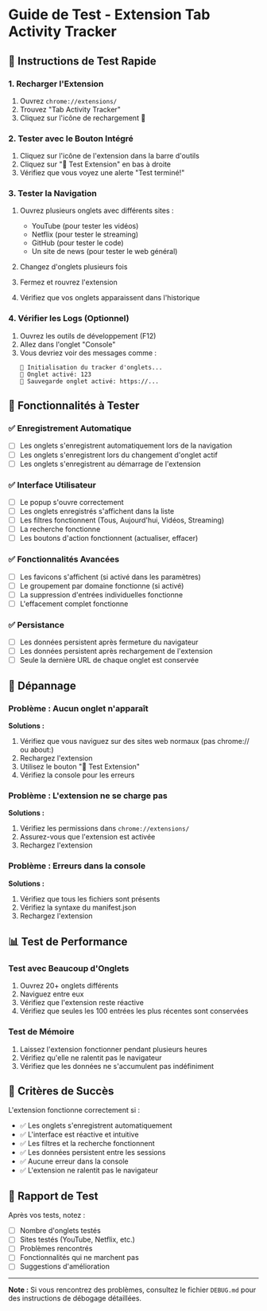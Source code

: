 # Guide de Test - Extension Tab Activity Tracker

## 🚀 Instructions de Test Rapide

### 1. Recharger l'Extension

1. Ouvrez `chrome://extensions/`
2. Trouvez "Tab Activity Tracker"
3. Cliquez sur l'icône de rechargement 🔄

### 2. Tester avec le Bouton Intégré

1. Cliquez sur l'icône de l'extension dans la barre d'outils
2. Cliquez sur "🧪 Test Extension" en bas à droite
3. Vérifiez que vous voyez une alerte "Test terminé!"

### 3. Tester la Navigation

1. Ouvrez plusieurs onglets avec différents sites :

   - YouTube (pour tester les vidéos)
   - Netflix (pour tester le streaming)
   - GitHub (pour tester le code)
   - Un site de news (pour tester le web général)

2. Changez d'onglets plusieurs fois
3. Fermez et rouvrez l'extension
4. Vérifiez que vos onglets apparaissent dans l'historique

### 4. Vérifier les Logs (Optionnel)

1. Ouvrez les outils de développement (F12)
2. Allez dans l'onglet "Console"
3. Vous devriez voir des messages comme :
   ```
   🚀 Initialisation du tracker d'onglets...
   🔄 Onglet activé: 123
   💾 Sauvegarde onglet activé: https://...
   ```

## 🎯 Fonctionnalités à Tester

### ✅ Enregistrement Automatique

- [ ] Les onglets s'enregistrent automatiquement lors de la navigation
- [ ] Les onglets s'enregistrent lors du changement d'onglet actif
- [ ] Les onglets s'enregistrent au démarrage de l'extension

### ✅ Interface Utilisateur

- [ ] Le popup s'ouvre correctement
- [ ] Les onglets enregistrés s'affichent dans la liste
- [ ] Les filtres fonctionnent (Tous, Aujourd'hui, Vidéos, Streaming)
- [ ] La recherche fonctionne
- [ ] Les boutons d'action fonctionnent (actualiser, effacer)

### ✅ Fonctionnalités Avancées

- [ ] Les favicons s'affichent (si activé dans les paramètres)
- [ ] Le groupement par domaine fonctionne (si activé)
- [ ] La suppression d'entrées individuelles fonctionne
- [ ] L'effacement complet fonctionne

### ✅ Persistance

- [ ] Les données persistent après fermeture du navigateur
- [ ] Les données persistent après rechargement de l'extension
- [ ] Seule la dernière URL de chaque onglet est conservée

## 🐛 Dépannage

### Problème : Aucun onglet n'apparaît

**Solutions :**

1. Vérifiez que vous naviguez sur des sites web normaux (pas chrome:// ou about:)
2. Rechargez l'extension
3. Utilisez le bouton "🧪 Test Extension"
4. Vérifiez la console pour les erreurs

### Problème : L'extension ne se charge pas

**Solutions :**

1. Vérifiez les permissions dans `chrome://extensions/`
2. Assurez-vous que l'extension est activée
3. Rechargez l'extension

### Problème : Erreurs dans la console

**Solutions :**

1. Vérifiez que tous les fichiers sont présents
2. Vérifiez la syntaxe du manifest.json
3. Rechargez l'extension

## 📊 Test de Performance

### Test avec Beaucoup d'Onglets

1. Ouvrez 20+ onglets différents
2. Naviguez entre eux
3. Vérifiez que l'extension reste réactive
4. Vérifiez que seules les 100 entrées les plus récentes sont conservées

### Test de Mémoire

1. Laissez l'extension fonctionner pendant plusieurs heures
2. Vérifiez qu'elle ne ralentit pas le navigateur
3. Vérifiez que les données ne s'accumulent pas indéfiniment

## 🎉 Critères de Succès

L'extension fonctionne correctement si :

- ✅ Les onglets s'enregistrent automatiquement
- ✅ L'interface est réactive et intuitive
- ✅ Les filtres et la recherche fonctionnent
- ✅ Les données persistent entre les sessions
- ✅ Aucune erreur dans la console
- ✅ L'extension ne ralentit pas le navigateur

## 📝 Rapport de Test

Après vos tests, notez :

- [ ] Nombre d'onglets testés
- [ ] Sites testés (YouTube, Netflix, etc.)
- [ ] Problèmes rencontrés
- [ ] Fonctionnalités qui ne marchent pas
- [ ] Suggestions d'amélioration

---

**Note :** Si vous rencontrez des problèmes, consultez le fichier `DEBUG.md` pour des instructions de débogage détaillées.
